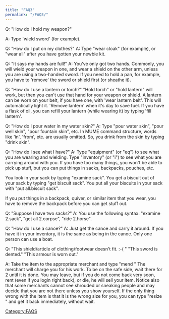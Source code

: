 ```yaml
---
title: "FAQ3"
permalink: "/FAQ3/"
---
```


Q: "How do I hold my weapon?"

A: Type 'wield sword' (for example).

Q: "How do I put on my clothes?" A: Type "wear cloak" (for example), or
"wear all" after you have gotten your newbie kit.

Q: "It says my hands are full!" A: You've only got two hands. Commonly,
you will wield your weapon in one, and wear a shield on the other arm,
unless you are using a two-handed sword. If you need to hold a pan, for
example, you have to 'remove' the sword or shield first (or sheathe it).

Q: "How do I use a lantern or torch?" "Hold torch" or "hold lantern"
will work, but then you can't use that hand for your weapon or shield. A
lantern can be worn on your belt, if you have one, with 'wear lantern
belt'. This will automatically light it. 'Remove lantern' when it's day
to save fuel. If you have a flask of oil, you can refill your lantern
(while wearing it) by typing 'fill lantern'.

Q: "How do I pour water in my water skin?" A: Type "pour water skin",
"pour well skin", "pour fountain skin", etc. In MUME command structure,
words like 'in', 'from', etc. are usually omitted. So, you drink from
the skin by typing "drink skin".

Q: "How do I see what I have?" A: Type "equipment" (or "eq") to see what
you are wearing and wielding. Type "inventory" (or "i") to see what you
are carrying around with you. If you have too many things, you won't be
able to pick up stuff, but you can put things in sacks, backpacks,
pouches, etc.

You look in your sack by typing "examine sack". You get a biscuit out of
your sack by typing "get biscuit sack". You put all your biscuits in
your sack with "put all.biscuit sack".

If you put things in a backpack, quiver, or similar item that you wear,
you have to remove the backpack before you can get stuff out.

Q: "Suppose I have two sacks?" A: You use the following syntax: "examine
2.sack", "get all 2.corpse", "ride 2.horse".

Q: "How do I use a canoe?" A: Just get the canoe and carry it around. If
you have it in your inventory, it is the same as being in the canoe.
Only one person can use a boat.

Q: "This shield/article of clothing/footwear doesn't fit. :-( " "This
sword is dented." "This armour is worn out."

A: Take the item to the appropriate merchant and type "mend <item>" The
merchant will charge you for his work. To be on the safe side, wait
there for 2 until it is done. You may leave, but if you do not come back
very soon, rent (even if you login right back), or die, he will sell
your item. Notice also that some merchants cannot see shrouded or
sneaking people and may decide that you are not there unless you show
yourself. If the only thing wrong with the item is that it is the wrong
size for you, you can type "resize <item>" and get it back immediately,
without wait.

[Category:FAQS](Category:FAQS "wikilink")
